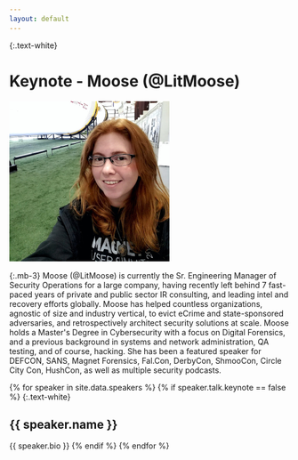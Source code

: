 ```yaml
---
layout: default
---
```


{:.text-white}
# Keynote - Moose (@LitMoose)

<img src="/assets/img/moose_headshot_bsides.jpeg" alt="Moose" height="288" width="288"/>

{:.mb-3}
Moose (@LitMoose) is currently the Sr. Engineering Manager of Security Operations for a large company, having recently left behind 
7 fast-paced years of private and public sector IR consulting, and leading intel and recovery efforts globally. Moose 
has helped countless organizations, agnostic of size and industry vertical, to evict eCrime and state-sponsored
adversaries, and retrospectively architect security solutions at scale. Moose holds a Master's Degree in Cybersecurity
with a focus on Digital Forensics, and a previous background in systems and network administration, QA testing, and of 
course, hacking. She has been a featured speaker for DEFCON, SANS, Magnet Forensics, Fal.Con, DerbyCon, ShmooCon, 
Circle City Con, HushCon, as well as multiple security podcasts.

{% for speaker in site.data.speakers %}
{% if speaker.talk.keynote == false %}
{:.text-white}
## {{ speaker.name }}

{{ speaker.bio }}
{% endif %}
{% endfor %}